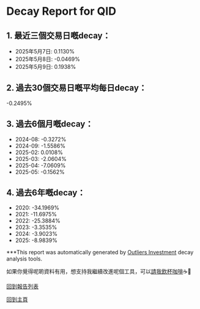 # Decay Report for QID

## 1. 最近三個交易日嘅decay：

- 2025年5月7日: 0.1130%
- 2025年5月8日: -0.0469%
- 2025年5月9日: 0.1938%

## 2. 過去30個交易日嘅平均每日decay：
-0.2495%

## 3. 過去6個月嘅decay：

- 2024-08: -0.3272%
- 2024-09: -1.5586%
- 2025-02: 0.0108%
- 2025-03: -2.0604%
- 2025-04: -7.0609%
- 2025-05: -0.1562%

## 4. 過去6年嘅decay：

- 2020: -34.1969%
- 2021: -11.6975%
- 2022: -25.3884%
- 2023: -3.3535%
- 2024: -3.9023%
- 2025: -8.9839%


***This report was automatically generated by [Outliers Investment](https://outliersecon.github.io/Outliers-Investment/) decay analysis tools.

如果你覺得呢啲資料有用，想支持我繼續改進呢個工具，可以[請我飲杯咖啡](https://buymeacoffee.com/outliersecon)☕🙏

[回到報告列表](https://outliersecon.github.io/Outliers-Investment/reports/reports_public)

[回到主頁](https://outliersecon.github.io/Outliers-Investment/)
